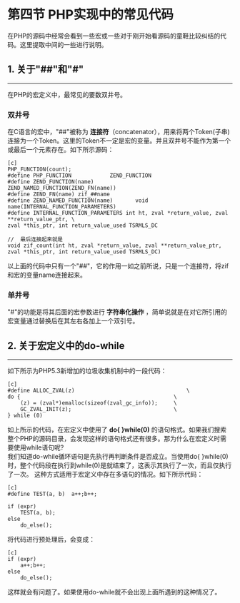 # 第四节 PHP实现中的常见代码
在PHP的源码中经常会看到一些宏或一些对于刚开始看源码的童鞋比较纠结的代码。这里提取中间的一些进行说明。
## 1. 关于"##"和"#"
***
在PHP的宏定义中，最常见的要数双井号。
### **双井号**
在C语言的宏中，"##"被称为 **连接符**（concatenator），用来将两个Token(子串)连接为一个Token。这里的Token不一定是宏的变量。并且双井号不能作为第一个或最后一个元素存在。如下所示源码：


    [c]
    PHP_FUNCTION(count);
    #define PHP_FUNCTION			ZEND_FUNCTION
    #define ZEND_FUNCTION(name)				ZEND_NAMED_FUNCTION(ZEND_FN(name))
    #define ZEND_FN(name) zif_##name
    #define ZEND_NAMED_FUNCTION(name)		void name(INTERNAL_FUNCTION_PARAMETERS)
    #define INTERNAL_FUNCTION_PARAMETERS int ht, zval *return_value, zval **return_value_ptr, \
    zval *this_ptr, int return_value_used TSRMLS_DC

    //  最后连接起来就是
    void zif_count(int ht, zval *return_value, zval **return_value_ptr, zval *this_ptr, int return_value_used TSRMLS_DC)

以上面的代码中只有一个"##"，它的作用一如之前所说，只是一个连接符，将zif和宏的变量name连接起来。

### **单井号**
"#"的功能是将其后面的宏参数进行 **字符串化操作** ，简单说就是在对它所引用的宏变量通过替换后在其左右各加上一个双引号。

  
## 2. 关于宏定义中的do-while
***
如下所示为PHP5.3新增加的垃圾收集机制中的一段代码：

    [c]
    #define ALLOC_ZVAL(z) 									\
	do {												\
		(z) = (zval*)emalloc(sizeof(zval_gc_info));		\
		GC_ZVAL_INIT(z);								\
	} while (0)

如上所示的代码，在宏定义中使用了 **do{ }while(0)** 的语句格式。如果我们搜索整个PHP的源码目录，会发现这样的语句格式还有很多。那为什么在宏定义时需要使用while语句呢?  
我们知道do-while循环语句是先执行再判断条件是否成立。当使用do{ }while(0)时，整个代码段在执行到while(0)是就结束了，这表示其执行了一次，而且仅执行了一次。
这种方式适用于宏定义中存在多语句的情况。如下所示代码：  

    [c]
    #define TEST(a, b)  a++;b++;

    if (expr)
        TEST(a, b);
    else
        do_else();

将代码进行预处理后，会变成：

    [c]
    if (expr)
        a++;b++;
    else
        do_else();

这样就会有问题了。如果使用do-while就不会出现上面所遇到的这种情况了。

